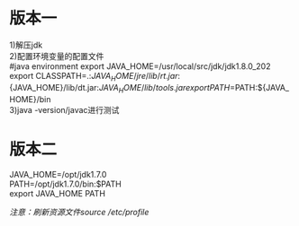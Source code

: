 # 版本一
1)解压jdk  
2)配置环境变量的配置文件  
#java environment
export JAVA_HOME=/usr/local/src/jdk/jdk1.8.0_202  
export CLASSPATH=.:${JAVA_HOME}/jre/lib/rt.jar:$   {JAVA_HOME}/lib/dt.jar:${JAVA_HOME}/lib/tools.jar  
export PATH=$PATH:${JAVA_HOME}/bin  
3)java -version/javac进行测试  
# 版本二 
JAVA_HOME=/opt/jdk1.7.0  
PATH=/opt/jdk1.7.0/bin:$PATH  
export JAVA_HOME PATH  

*注意：刷新资源文件source /etc/profile*